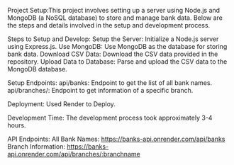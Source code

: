 Project Setup:This project involves setting up a server using Node.js and MongoDB (a NoSQL database) to store and manage bank data. Below are the steps and details involved in the setup and development process.

Steps to Setup and Develop:
Setup the Server: Initialize a Node.js server using Express.js.
Use MongoDB: Use MongoDB as the database for storing bank data.
Download CSV Data: Download the CSV data provided in the repository.
Upload Data to Database: Parse and upload the CSV data to the MongoDB database.


Setup Endpoints:
api/banks: Endpoint to get the list of all bank names.
api/branches/<branchname>: Endpoint to get information of a specific branch.

Deployment:
Used Render to Deploy.

Development Time:
The development process took approximately 3-4 hours.

API Endpoints:
All Bank Names: https://banks-api.onrender.com/api/banks
Branch Information: https://banks-api.onrender.com/api/branches/:branchname
